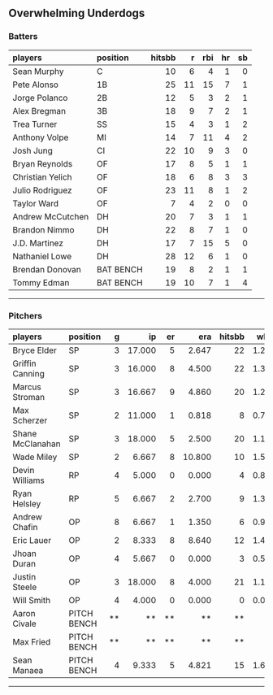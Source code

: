 ## Overwhelming Underdogs

### Batters

 
|players          |position  | hitsbb|  r| rbi| hr| sb| 
|:----------------|:---------|------:|--:|---:|--:|--:| 
|Sean Murphy      |C         |     10|  6|   4|  1|  0| 
|Pete Alonso      |1B        |     25| 11|  15|  7|  1| 
|Jorge Polanco    |2B        |     12|  5|   3|  2|  1| 
|Alex Bregman     |3B        |     18|  9|   7|  2|  1| 
|Trea Turner      |SS        |     15|  4|   3|  1|  2| 
|Anthony Volpe    |MI        |     14|  7|  11|  4|  2| 
|Josh Jung        |CI        |     22| 10|   9|  3|  0| 
|Bryan Reynolds   |OF        |     17|  8|   5|  1|  1| 
|Christian Yelich |OF        |     18|  6|   8|  3|  3| 
|Julio Rodriguez  |OF        |     23| 11|   8|  1|  2| 
|Taylor Ward      |OF        |      7|  4|   2|  0|  0| 
|Andrew McCutchen |DH        |     20|  7|   3|  1|  1| 
|Brandon Nimmo    |DH        |     22|  8|   7|  1|  0| 
|J.D. Martinez    |DH        |     17|  7|  15|  5|  0| 
|Nathaniel Lowe   |DH        |     28| 12|   6|  1|  0| 
|Brendan Donovan  |BAT BENCH |     19|  8|   2|  1|  1| 
|Tommy Edman      |BAT BENCH |     19| 10|   7|  1|  4| 

* * *

### Pitchers

 
|players          |position    |  g|     ip| er|    era| hitsbb|  whip| so|  w| sv| 
|:----------------|:-----------|--:|------:|--:|------:|------:|-----:|--:|--:|--:| 
|Bryce Elder      |SP          |  3| 17.000|  5|  2.647|     22| 1.294| 15|  0|  0| 
|Griffin Canning  |SP          |  3| 16.000|  8|  4.500|     22| 1.375| 12|  1|  0| 
|Marcus Stroman   |SP          |  3| 16.667|  9|  4.860|     20| 1.200| 10|  2|  0| 
|Max Scherzer     |SP          |  2| 11.000|  1|  0.818|      8| 0.727| 11|  1|  0| 
|Shane McClanahan |SP          |  3| 18.000|  5|  2.500|     20| 1.111| 17|  1|  0| 
|Wade Miley       |SP          |  2|  6.667|  8| 10.800|     10| 1.500|  3|  0|  0| 
|Devin Williams   |RP          |  4|  5.000|  0|  0.000|      4| 0.800|  4|  1|  2| 
|Ryan Helsley     |RP          |  5|  6.667|  2|  2.700|      9| 1.350| 11|  2|  2| 
|Andrew Chafin    |OP          |  8|  6.667|  1|  1.350|      6| 0.900|  8|  0|  2| 
|Eric Lauer       |OP          |  2|  8.333|  8|  8.640|     12| 1.440|  8|  1|  0| 
|Jhoan Duran      |OP          |  4|  5.667|  0|  0.000|      3| 0.529|  8|  0|  0| 
|Justin Steele    |OP          |  3| 18.000|  8|  4.000|     21| 1.167| 17|  1|  0| 
|Will Smith       |OP          |  4|  4.000|  0|  0.000|      0| 0.000|  6|  0|  4| 
|Aaron Civale     |PITCH BENCH | **|     **| **|     **|     **|    **| **| **| **| 
|Max Fried        |PITCH BENCH | **|     **| **|     **|     **|    **| **| **| **| 
|Sean Manaea      |PITCH BENCH |  4|  9.333|  5|  4.821|     15| 1.607| 17|  1|  0| 


* * *


